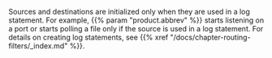 ---
---
<!-- DISCLAIMER: This file is based on the syslog-ng Open Source Edition documentation https://github.com/balabit/syslog-ng-ose-guides/commit/2f4a52ee61d1ea9ad27cb4f3168b95408fddfdf2 and is used under the terms of The syslog-ng Open Source Edition Documentation License. The file has been modified by Axoflow. -->
Sources and destinations are initialized only when they are used in a log statement. For example, {{% param "product.abbrev" %}} starts listening on a port or starts polling a file only if the source is used in a log statement. For details on creating log statements, see {{% xref "/docs/chapter-routing-filters/_index.md" %}}.
